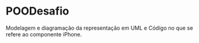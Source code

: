 # POODesafio
Modelagem e diagramação da representação em UML e Código no que se refere ao componente iPhone.
